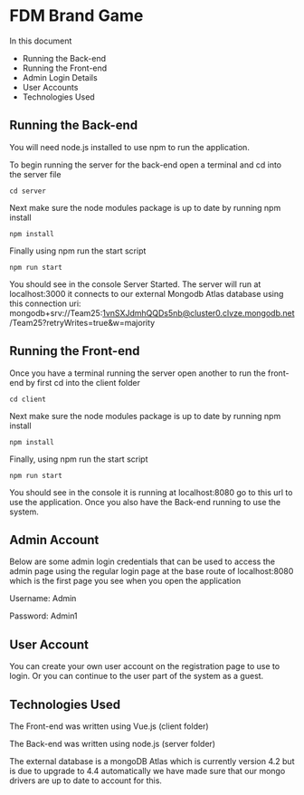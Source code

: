 FDM Brand Game
=

In this document
* Running the Back-end
* Running the Front-end
* Admin Login Details
* User Accounts
* Technologies Used

Running the Back-end
-
You will need node.js installed to use npm to run the application.

To begin running the server for the back-end open a terminal and cd into the server file
```
cd server
```
Next make sure the node modules package is up to date by running npm install
```
npm install
```
Finally using npm run the start script
```
npm run start
```
You should see in the console Server Started.
The server will run at localhost:3000 it connects to our external Mongodb Atlas database using this connection uri:
mongodb+srv://Team25:1vnSXJdmhQQDs5nb@cluster0.clvze.mongodb.net/Team25?retryWrites=true&w=majority

Running the Front-end
-

Once you have a terminal running the server open another to run the front-end by first
cd into the client folder
```
cd client
```
Next make sure the node modules package is up to date by running npm install
```
npm install
```
Finally, using npm run the start script
```
npm run start
```
You should see in the console it is running at localhost:8080 go to this url to use the application. Once
you also have the Back-end running to use the system.

Admin Account
-

Below are some admin login credentials that can be used to access the admin page using the regular login page
at the base route of localhost:8080 which is the first page you see when you open the application

Username: Admin

Password: Admin1

User Account
-
You can create your own user account on the registration page to use to login. 
Or you can continue to the user part of the system as a guest. 

Technologies Used
-

The Front-end was written using Vue.js (client folder)

The Back-end was written using node.js (server folder)

The external database is a mongoDB Atlas which is currently version 4.2 but is due to upgrade to 4.4
automatically we have made sure that our mongo drivers are up to date to account for this.